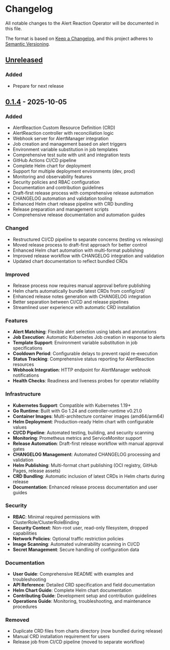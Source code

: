# Changelog

All notable changes to the Alert Reaction Operator will be documented in this file.

The format is based on [Keep a Changelog](https://keepachangelog.com/en/1.0.0/),
and this project adheres to [Semantic Versioning](https://semver.org/spec/v2.0.0.html).

## [Unreleased]

### Added
- Prepare for next release

## [0.1.4] - 2025-10-05

### Added
- AlertReaction Custom Resource Definition (CRD)
- AlertReaction controller with reconciliation logic
- Webhook server for AlertManager integration
- Job creation and management based on alert triggers
- Environment variable substitution in job templates
- Comprehensive test suite with unit and integration tests
- GitHub Actions CI/CD pipeline
- Complete Helm chart for deployment
- Support for multiple deployment environments (dev, prod)
- Monitoring and observability features
- Security policies and RBAC configuration
- Documentation and contribution guidelines
- Draft-first release process with comprehensive release automation
- CHANGELOG automation and validation tooling
- Enhanced Helm chart release pipeline with CRD bundling
- Release preparation and management scripts
- Comprehensive release documentation and automation guides

### Changed
- Restructured CI/CD pipeline to separate concerns (testing vs releasing)
- Moved release process to draft-first approach for better control
- Enhanced Helm chart automation with multi-format publishing
- Improved release workflow with CHANGELOG integration and validation
- Updated chart documentation to reflect bundled CRDs

### Improved
- Release process now requires manual approval before publishing
- Helm charts automatically bundle latest CRDs from config/crd/
- Enhanced release notes generation with CHANGELOG integration
- Better separation between CI/CD and release pipelines
- Streamlined user experience with automatic CRD installation

### Features
- **Alert Matching**: Flexible alert selection using labels and annotations
- **Job Execution**: Automatic Kubernetes Job creation in response to alerts
- **Template Support**: Environment variable substitution in job specifications
- **Cooldown Period**: Configurable delays to prevent rapid re-execution
- **Status Tracking**: Comprehensive status reporting for AlertReaction resources
- **Webhook Integration**: HTTP endpoint for AlertManager webhook notifications
- **Health Checks**: Readiness and liveness probes for operator reliability

### Infrastructure
- **Kubernetes Support**: Compatible with Kubernetes 1.19+
- **Go Runtime**: Built with Go 1.24 and controller-runtime v0.21.0
- **Container Images**: Multi-architecture container images (amd64/arm64)
- **Helm Deployment**: Production-ready Helm chart with configurable values
- **CI/CD Pipeline**: Automated testing, building, and security scanning
- **Monitoring**: Prometheus metrics and ServiceMonitor support
- **Release Automation**: Draft-first release workflow with manual approval gates
- **CHANGELOG Management**: Automated CHANGELOG processing and validation
- **Helm Publishing**: Multi-format chart publishing (OCI registry, GitHub Pages, release assets)
- **CRD Bundling**: Automatic inclusion of latest CRDs in Helm charts during release
- **Documentation**: Enhanced release process documentation and user guides

### Security
- **RBAC**: Minimal required permissions with ClusterRole/ClusterRoleBinding
- **Security Context**: Non-root user, read-only filesystem, dropped capabilities
- **Network Policies**: Optional traffic restriction policies
- **Image Scanning**: Automated vulnerability scanning in CI/CD
- **Secret Management**: Secure handling of configuration data

### Documentation
- **User Guide**: Comprehensive README with examples and troubleshooting
- **API Reference**: Detailed CRD specification and field documentation
- **Helm Chart Guide**: Complete Helm chart documentation
- **Contributing Guide**: Development setup and contribution guidelines
- **Operations Guide**: Monitoring, troubleshooting, and maintenance procedures

### Removed
- Duplicate CRD files from charts directory (now bundled during release)
- Manual CRD installation requirement for users
- Release job from CI/CD pipeline (moved to separate workflow)

[Unreleased]: https://github.com/dudizimber/k8s-alert-reaction-operator/compare/v0.1.4...HEAD
[0.1.4]: https://github.com/dudizimber/k8s-alert-reaction-operator/releases/tag/v0.1.4
